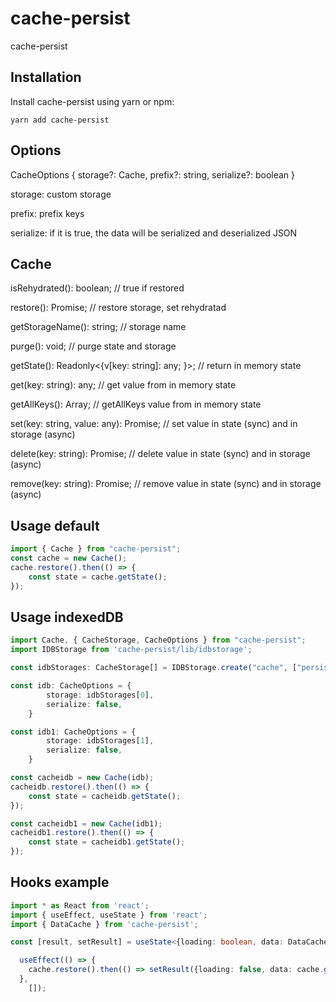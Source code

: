 # cache-persist
cache-persist


## Installation

Install cache-persist using yarn or npm:

```
yarn add cache-persist
```

## Options
CacheOptions {
    storage?: Cache, 
    prefix?: string, 
    serialize?: boolean
}


storage: custom storage

prefix: prefix keys

serialize: if it is true, the data will be serialized and deserialized JSON 


## Cache
isRehydrated(): boolean; // true if restored

restore(): Promise<Cache>; // restore storage, set rehydratad
    
getStorageName(): string;  // storage name

purge(): void; // purge state and storage

getState(): Readonly<{v[key: string]: any; }>; // return in memory state

get(key: string): any; // get value from in memory state

getAllKeys(): Array<string>; // getAllKeys value from in memory state
    
set(key: string, value: any): Promise<any>; // set value in state (sync) and in storage (async)
    
delete(key: string): Promise<any>; // delete value in state (sync) and in storage (async)
    
remove(key: string): Promise<any>; // remove value in state (sync) and in storage (async)
    


## Usage default
```ts
import { Cache } from "cache-persist";
const cache = new Cache();
cache.restore().then(() => {
    const state = cache.getState();
});
```

## Usage indexedDB

```ts
import Cache, { CacheStorage, CacheOptions } from "cache-persist";
import IDBStorage from 'cache-persist/lib/idbstorage';

const idbStorages: CacheStorage[] = IDBStorage.create("cache", ["persist", "persist2"]);

const idb: CacheOptions = {
        storage: idbStorages[0],
        serialize: false,
    }

const idb1: CacheOptions = {
        storage: idbStorages[1],
        serialize: false,
    }

const cacheidb = new Cache(idb);
cacheidb.restore().then(() => {
    const state = cacheidb.getState();
});

const cacheidb1 = new Cache(idb1);
cacheidb1.restore().then(() => {
    const state = cacheidb1.getState();
});
```
## Hooks example

```ts
import * as React from 'react';
import { useEffect, useState } from 'react';
import { DataCache } from 'cache-persist';

const [result, setResult] = useState<{loading: boolean, data: DataCache}>({loading: true, data: {}});

  useEffect(() => {
    cache.restore().then(() => setResult({loading: false, data: cache.getState()}))
  },
    []);
```
